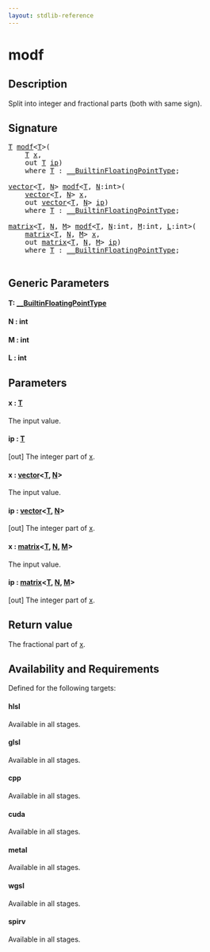 ```yaml
---
layout: stdlib-reference
---
```


# modf

## Description

Split into integer and fractional parts (both with same sign).



## Signature 

<pre>
<a href="modf.md#typeparam-T" class="code_type">T</a> <a href="modf.md">modf</a>&lt;<a href="modf.md#typeparam-T" class="code_type">T</a>&gt;(
    <a href="modf.md#typeparam-T" class="code_type">T</a> <a href="modf.md#decl-x" class="code_param">x</a>,
    <span class="code_keyword">out</span> <a href="modf.md#typeparam-T" class="code_type">T</a> <a href="modf.md#decl-ip" class="code_param">ip</a>)
    <span class='code_keyword'>where</span> <a href="modf.md#typeparam-T" class="code_type">T</a> : <a href="../interfaces/0_builtinfloatingpointtype-029hm/index.md" class="code_type">__BuiltinFloatingPointType</a>;

<a href="../types/vector/index.md" class="code_type">vector</a>&lt;<a href="modf.md#typeparam-T" class="code_type">T</a>, <a href="modf.md#decl-N" class="code_var">N</a>&gt; <a href="modf.md">modf</a>&lt;<a href="modf.md#typeparam-T" class="code_type">T</a>, <a href="modf.md#decl-N" class="code_var">N</a>:<span class="code_keyword">int</span>&gt;(
    <a href="../types/vector/index.md" class="code_type">vector</a>&lt;<a href="modf.md#typeparam-T" class="code_type">T</a>, <a href="modf.md#decl-N" class="code_var">N</a>&gt; <a href="modf.md#decl-x" class="code_param">x</a>,
    <span class="code_keyword">out</span> <a href="../types/vector/index.md" class="code_type">vector</a>&lt;<a href="modf.md#typeparam-T" class="code_type">T</a>, <a href="modf.md#decl-N" class="code_var">N</a>&gt; <a href="modf.md#decl-ip" class="code_param">ip</a>)
    <span class='code_keyword'>where</span> <a href="modf.md#typeparam-T" class="code_type">T</a> : <a href="../interfaces/0_builtinfloatingpointtype-029hm/index.md" class="code_type">__BuiltinFloatingPointType</a>;

<a href="../types/matrix/index.md" class="code_type">matrix</a>&lt;<a href="modf.md#typeparam-T" class="code_type">T</a>, <a href="modf.md#decl-N" class="code_var">N</a>, <a href="modf.md#decl-M" class="code_var">M</a>&gt; <a href="modf.md">modf</a>&lt;<a href="modf.md#typeparam-T" class="code_type">T</a>, <a href="modf.md#decl-N" class="code_var">N</a>:<span class="code_keyword">int</span>, <a href="modf.md#decl-M" class="code_var">M</a>:<span class="code_keyword">int</span>, <a href="modf.md#decl-L" class="code_var">L</a>:<span class="code_keyword">int</span>&gt;(
    <a href="../types/matrix/index.md" class="code_type">matrix</a>&lt;<a href="modf.md#typeparam-T" class="code_type">T</a>, <a href="modf.md#decl-N" class="code_var">N</a>, <a href="modf.md#decl-M" class="code_var">M</a>&gt; <a href="modf.md#decl-x" class="code_param">x</a>,
    <span class="code_keyword">out</span> <a href="../types/matrix/index.md" class="code_type">matrix</a>&lt;<a href="modf.md#typeparam-T" class="code_type">T</a>, <a href="modf.md#decl-N" class="code_var">N</a>, <a href="modf.md#decl-M" class="code_var">M</a>&gt; <a href="modf.md#decl-ip" class="code_param">ip</a>)
    <span class='code_keyword'>where</span> <a href="modf.md#typeparam-T" class="code_type">T</a> : <a href="../interfaces/0_builtinfloatingpointtype-029hm/index.md" class="code_type">__BuiltinFloatingPointType</a>;

</pre>

## Generic Parameters

####  <a id="typeparam-T"></a>T: [\_\_BuiltinFloatingPointType](../interfaces/0_builtinfloatingpointtype-029hm/index.md)
####  <a id="decl-N"></a>N  : int
####  <a id="decl-M"></a>M  : int
####  <a id="decl-L"></a>L  : int

## Parameters

####  <a id="decl-x"></a>x  : [T](modf.md#typeparam-T)
The input value.

####  <a id="decl-ip"></a>ip  : [T](modf.md#typeparam-T)
\[out\] The integer part of <span class='code'><a href="modf.md#decl-x" class="code_param">x</a></span>.

####  <a id="decl-x"></a>x  : [vector](../types/vector/index.md)\<[T](../types/vector/index.md#typeparam-T), [N](../types/vector/index.md#decl-N)\>
The input value.

####  <a id="decl-ip"></a>ip  : [vector](../types/vector/index.md)\<[T](../types/vector/index.md#typeparam-T), [N](../types/vector/index.md#decl-N)\>
\[out\] The integer part of <span class='code'><a href="modf.md#decl-x" class="code_param">x</a></span>.

####  <a id="decl-x"></a>x  : [matrix](../types/matrix/index.md)\<[T](../types/matrix/t-0.md), [N](../types/matrix/index.md#decl-N), [M](../types/matrix/index.md#decl-M)\>
The input value.

####  <a id="decl-ip"></a>ip  : [matrix](../types/matrix/index.md)\<[T](../types/matrix/t-0.md), [N](../types/matrix/index.md#decl-N), [M](../types/matrix/index.md#decl-M)\>
\[out\] The integer part of <span class='code'><a href="modf.md#decl-x" class="code_param">x</a></span>.


## Return value
The fractional part of <span class='code'><a href="modf.md#decl-x" class="code_param">x</a></span>.


## Availability and Requirements

Defined for the following targets:

#### hlsl
Available in all stages.

#### glsl
Available in all stages.

#### cpp
Available in all stages.

#### cuda
Available in all stages.

#### metal
Available in all stages.

#### wgsl
Available in all stages.

#### spirv
Available in all stages.




<script>
// Fix .md links to .html when on ReadTheDocs
if (window.location.hostname.includes('readthedocs') || 
    window.location.hostname.includes('rtfd.io')) {
  document.addEventListener('DOMContentLoaded', function() {
    const links = document.querySelectorAll('a');
    links.forEach(link => {
      const href = link.getAttribute('href');
      if (href && href.includes('.md')) {
        // This regex will handle .md links with or without fragment identifiers or query parameters
        link.href = link.href.replace(/(.+)\.md(#[^?]*)?(\?.*)?$/, '$1.html$2$3');
      }
    });
  });
}
</script>
